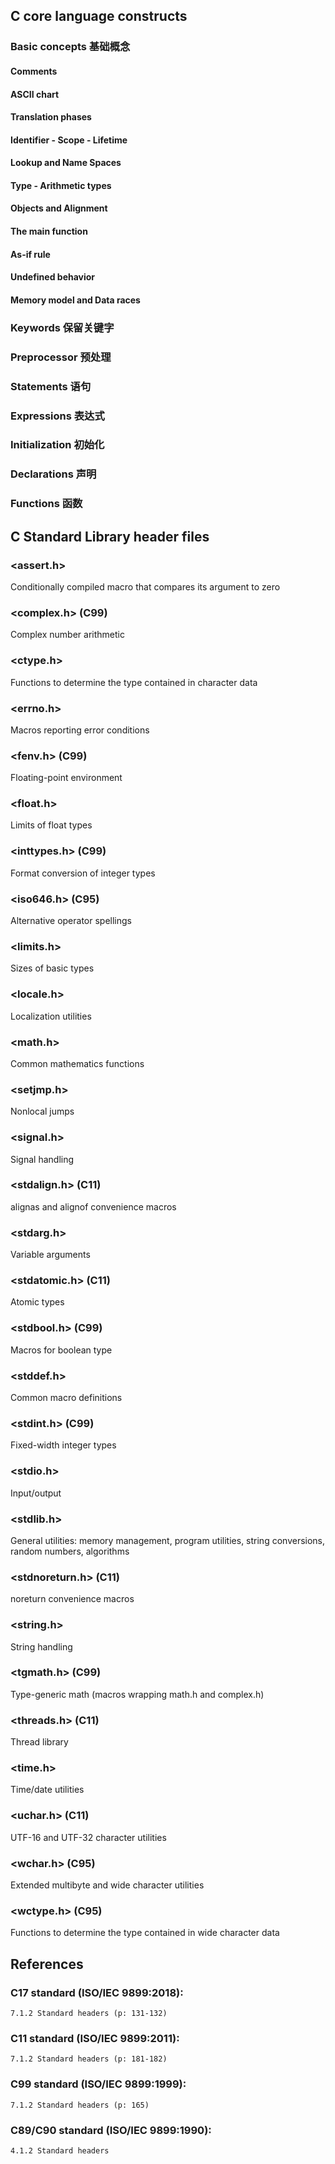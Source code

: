 ## C core language constructs
### Basic concepts 基础概念

#### Comments

#### ASCII chart

#### Translation phases

#### Identifier - Scope - Lifetime

#### Lookup and Name Spaces

#### Type - Arithmetic types

#### Objects and Alignment

#### The main function

#### As-if rule

#### Undefined behavior

#### Memory model and Data races

### Keywords 保留关键字

### Preprocessor 预处理

### Statements 语句

### Expressions 表达式

### Initialization 初始化

### Declarations 声明

### Functions 函数



## C Standard Library header files
### <assert.h>
Conditionally compiled macro that compares its argument to zero

### <complex.h> (C99) 	
Complex number arithmetic

### <ctype.h> 	
Functions to determine the type contained in character data

### <errno.h> 	
Macros reporting error conditions

### <fenv.h> (C99) 	
Floating-point environment

### <float.h> 	
Limits of float types

### <inttypes.h> (C99) 	
Format conversion of integer types

### <iso646.h> (C95) 	
Alternative operator spellings

### <limits.h> 	
Sizes of basic types

### <locale.h> 	
Localization utilities

### <math.h> 	
Common mathematics functions

### <setjmp.h> 	
Nonlocal jumps

### <signal.h> 	
Signal handling

### <stdalign.h> (C11) 	
alignas and alignof convenience macros

### <stdarg.h> 	
Variable arguments

### <stdatomic.h> (C11) 	
Atomic types

### <stdbool.h> (C99) 	
Macros for boolean type

### <stddef.h> 	
Common macro definitions

### <stdint.h> (C99) 	
Fixed-width integer types

### <stdio.h> 	
Input/output

### <stdlib.h> 	
General utilities: memory management, program utilities, string conversions, random numbers, algorithms

### <stdnoreturn.h> (C11) 	
noreturn convenience macros

### <string.h> 	
String handling

### <tgmath.h> (C99) 	
Type-generic math (macros wrapping math.h and complex.h)

### <threads.h> (C11) 	
Thread library

### <time.h> 	
Time/date utilities

### <uchar.h> (C11) 	
UTF-16 and UTF-32 character utilities

### <wchar.h> (C95) 	
Extended multibyte and wide character utilities

### <wctype.h> (C95) 	
Functions to determine the type contained in wide character data

## References

### C17 standard (ISO/IEC 9899:2018): 
    7.1.2 Standard headers (p: 131-132) 

### C11 standard (ISO/IEC 9899:2011): 
    7.1.2 Standard headers (p: 181-182) 

### C99 standard (ISO/IEC 9899:1999): 
    7.1.2 Standard headers (p: 165) 

### C89/C90 standard (ISO/IEC 9899:1990): 
    4.1.2 Standard headers 


